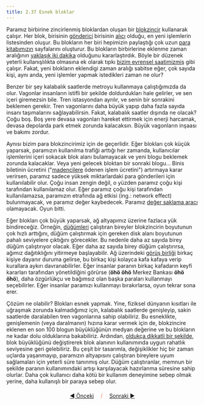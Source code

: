 ```yaml
---
title: 2.37 Esnek bloklar
---
```


Paramız birbirine zincirlenmiş bloklardan oluşan bir
[blokzincir](2.11_blockchain.md) kullanarak çalışır.  Her blok,
birisinin [gönderici](1-kullanicilar-icin-kilavuz/1.07_send_monero.md)
birisinin [alıcı](1-kullanicilar-icin-kilavuz/1.06_receive_monero.md)
olduğu, en yeni işlemlerin listesinden oluşur.  Bu blokların her biri
hepimizin paylaştığı çok uzun [para kitabımızın](2.10_money_ledger.md)
sayfalarını oluşturur.  Bu blokların birbirlerine eklenme zaman
aralığının [yaklaşık iki dakika](2.44_difficulty_adjustment.md)
olduğunu kararlaştırdık.  Böyle bir düzenek yeterli kullanışlılıkta
olmasına ek olarak tıpkı [bizim evrensel saatimizmiş](2.26_clock.md)
gibi çalışır.  Fakat, yeni blokların eklendigi zaman aralığı sabitse
eğer, çok sayıda kişi, aynı anda, yeni işlemler yapmak istedikleri
zaman ne olur?

Benzer bir şey kalabalık saatlerde metroyu kullanmaya çalıştığımızda
da olur.  Vagonlar insanların istifli bir şekilde doldurdukları hale
gelirler, ve sen içeri giremezsin bile.  Tren istasyondan ayrılır, ve
senin bir sonrakini beklemen gerekir.  Tren vagonlarını daha büyük
yapıp daha fazla sayıda insanı taşımalarını sağlayabilirsin.  Fakat,
kalabalık saatler dışında ne olacak?  Çoğu boş.  Boş yere devasa
vagonları hareket ettirmek için enerji harcamak, devasa depolarda park
etmek zorunda kalacaksın.  Büyük vagonların inşaası ve bakımı zordur.

Aynısı bizim para blokzincirimiz için de geçerlidir.  Eğer blokları
çok küçük yaparsak, paramızın kullanılma trafiği arttığı her zamanda,
kullanıcılar işlemlerini içeri sokacak blok alanı bulamayacak ve yeni
blogu beklemek zorunda kalacaklar.  Veya yeni gelecek bloktan bir
sonraki blogu...  Binis biletinin ücretini
("[madencilere](2.09_miners.md) ödenen işlem ücretini") artırmaya
karar verirsen, paramız sadece yüksek miktarlardaki para gönderileri
için kullanılabilir olur.  Çoğu insan zengin değil, o yüzden paramız
çoğu kişi tarafından kullanılamaz olur.  Eğer paramız çoğu kişi
tarafından kullanılamazsa, paramızın etrafında ağ etkisi (ing.:
network effect) bulunmayacak, ve paramız değer kaybedecek.  Paramız
[değer saklama aracı](2.02_money_is_a_battery.md) olamayacak.  Oyun
bitti.

Eğer blokları çok büyük yaparsak, ağ altyapımız üzerine fazlaca yük
bindireceğiz.  Örneğin, [düğümleri](2.25_nodes.md) çalıştıran bireyler
blokzincirin boyutunun çok hızlı arttığını, düğüm çalıştırmak için
gereken disk alanı boyutunun pahalı seviyelere çıktığını görecekler.
Bu nedenle daha az sayıda birey düğüm çalıştırıyor olacak.  Eğer daha
az sayıda birey düğüm çalıştırırsa, ağımız dağıtıklığını yitirmeye
başlayabilir.  Ağ üzerindeki [görüş birliği](2.24_consensus.md) birkaç
kişiye dayanır duruma gelirse, bu birkaç kişi kolayca kafa kafaya
verip kurallara aykırı davranabilirler.  Eğer insanlar paranın birkaç
kafadarın keyfi kararları tarafından yönetildiğini görürse (**öhö
öhö** Merkez Bankası **öhö öhö**), daha özgürlükçu ve bağımsız olan
başka paraları kullanmayı seçebilirler.  Eğer insanlar paramızı
kullanmayı bırakırlarsa, oyun tekrar sona erer.

Çözüm ne olabilir?  Blokları esnek yapmak.  Yine, fiziksel dünyanın
kısıtları ile uğraşmak zorunda kalmadığımız için, kalabalık saatlerde
genişleyip, sakin saatlerde daralabilen tren vagonlarına sahip
olabiliriz.  Bu esneklikte, genişlemenin (veya daralmanın) hızına
karar vermek için de, blokzincire eklenen en son 100 blogun
büyüklüğünün medyan değerine ve bu blokların ne kadar dolu olduklarına
bakabiliriz.  Ardından, [oldukça dikkatli bir şekilde](2.38_spam.md),
blok büyüklüğünü değiştirerek blok alanının kullanımında uygun
rahatlık seviyesine geri gelebiliriz.  Bu çeşit bir tasarımla,
değişiklikler hiç bir zaman uçlarda yaşanmayıp, paramızın altyapısını
çalıştıran bireylere uyum sağlamaları için yeterli süre tanınmış olur.
Düğüm çalıştıranlar, memnun bir şekilde paranın kullanımındaki artışı
karşılayacak hazırlanma süresine sahip olurlar.  Daha çok kullanıcı
daha kötü bir kullanım deneyimine sebep olmak yerine, daha
kullanışlı bir paraya sebep olur.



<p align='center' style='margin-top: 1.5em;'><span style='margin-right: 1em;'><a href="./2.36_ringct.md">◄ Önceki</a></span> <span style='color: #ff774d;'>/</span> <span style='margin-left: 1em;'><a href="./2.38_spam.md">Sonraki ►</a></span></p>
